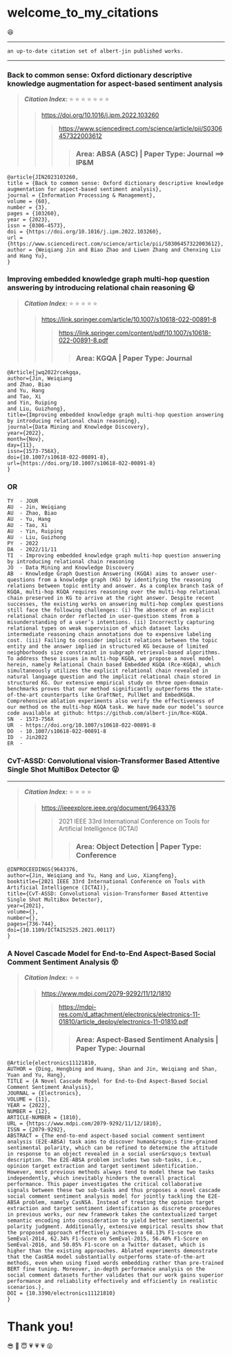 # welcome_to_my_citations 
:laughing:
***
    an up-to-date citation set of albert-jin published works.
***

### Back to common sense: Oxford dictionary descriptive knowledge augmentation for aspect-based sentiment analysis
> ***Citation Index:*** :star: :star: :star: :star: :star: :star: :star:
>> https://doi.org/10.1016/j.ipm.2022.103260
>>> https://www.sciencedirect.com/science/article/pii/S0306457322003612
>>>> ### Area: ABSA (ASC) | Paper Type: Journal ==> IP&M

```
@article{JIN2023103260,
title = {Back to common sense: Oxford dictionary descriptive knowledge augmentation for aspect-based sentiment analysis},
journal = {Information Processing & Management},
volume = {60},
number = {3},
pages = {103260},
year = {2023},
issn = {0306-4573},
doi = {https://doi.org/10.1016/j.ipm.2022.103260},
url = {https://www.sciencedirect.com/science/article/pii/S0306457322003612},
author = {Weiqiang Jin and Biao Zhao and Liwen Zhang and Chenxing Liu and Hang Yu},
}
```

### Improving embedded knowledge graph multi-hop question answering by introducing relational chain reasoning :smiley:
> ***Citation Index:*** :star: :star: :star: :star: :star:
>> https://link.springer.com/article/10.1007/s10618-022-00891-8
>>> https://link.springer.com/content/pdf/10.1007/s10618-022-00891-8.pdf
>>>> ### Area: KGQA | Paper Type: Journal
```
@Article{jwq2022rcekgqa,
author={Jin, Weiqiang
and Zhao, Biao
and Yu, Hang
and Tao, Xi
and Yin, Ruiping
and Liu, Guizhong},
title={Improving embedded knowledge graph multi-hop question answering by introducing relational chain reasoning},
journal={Data Mining and Knowledge Discovery},
year={2022},
month={Nov},
day={11},
issn={1573-756X},
doi={10.1007/s10618-022-00891-8},
url={https://doi.org/10.1007/s10618-022-00891-8}
}
```
### OR
```
TY  - JOUR
AU  - Jin, Weiqiang
AU  - Zhao, Biao
AU  - Yu, Hang
AU  - Tao, Xi
AU  - Yin, Ruiping
AU  - Liu, Guizhong
PY  - 2022
DA  - 2022/11/11
TI  - Improving embedded knowledge graph multi-hop question answering by introducing relational chain reasoning
JO  - Data Mining and Knowledge Discovery
AB  - Knowledge Graph Question Answering (KGQA) aims to answer user-questions from a knowledge graph (KG) by identifying the reasoning relations between topic entity and answer. As a complex branch task of KGQA, multi-hop KGQA requires reasoning over the multi-hop relational chain preserved in KG to arrive at the right answer. Despite recent successes, the existing works on answering multi-hop complex questions still face the following challenges: (i) The absence of an explicit relational chain order reflected in user-question stems from a misunderstanding of a user’s intentions. (ii) Incorrectly capturing relational types on weak supervision of which dataset lacks intermediate reasoning chain annotations due to expensive labeling cost. (iii) Failing to consider implicit relations between the topic entity and the answer implied in structured KG because of limited neighborhoods size constraint in subgraph retrieval-based algorithms. To address these issues in multi-hop KGQA, we propose a novel model herein, namely Relational Chain based Embedded KGQA (Rce-KGQA), which simultaneously utilizes the explicit relational chain revealed in natural language question and the implicit relational chain stored in structured KG. Our extensive empirical study on three open-domain benchmarks proves that our method significantly outperforms the state-of-the-art counterparts like GraftNet, PullNet and EmbedKGQA. Comprehensive ablation experiments also verify the effectiveness of our method on the multi-hop KGQA task. We have made our model’s source code available at github: https://github.com/albert-jin/Rce-KGQA.
SN  - 1573-756X
UR  - https://doi.org/10.1007/s10618-022-00891-8
DO  - 10.1007/s10618-022-00891-8
ID  - Jin2022
ER  - 
```

### CvT-ASSD: Convolutional vision-Transformer Based Attentive Single Shot MultiBox Detector :stuck_out_tongue_winking_eye:
***
> ***Citation Index:*** :star: :star: :star: :star: 
>> https://ieeexplore.ieee.org/document/9643376
>>> 2021 IEEE 33rd International Conference on Tools for Artificial Intelligence (ICTAI)
>>>> ### Area: Object Detection | Paper Type: Conference

```
@INPROCEEDINGS{9643376,  
author={Jin, Weiqiang and Yu, Hang and Luo, Xiangfeng},
booktitle={2021 IEEE 33rd International Conference on Tools with Artificial Intelligence (ICTAI)},
title={CvT-ASSD: Convolutional vision-Transformer Based Attentive Single Shot MultiBox Detector},
year={2021},
volume={},
number={},
pages={736-744},
doi={10.1109/ICTAI52525.2021.00117}
}
```

### A Novel Cascade Model for End-to-End Aspect-Based Social Comment Sentiment Analysis :dizzy_face: 
> ***Citation Index:*** :star: :star:
>> https://www.mdpi.com/2079-9292/11/12/1810
>>> https://mdpi-res.com/d_attachment/electronics/electronics-11-01810/article_deploy/electronics-11-01810.pdf
>>>> ### Area: Aspect-Based Sentiment Analysis | Paper Type: Journal

```
@Article{electronics11121810,
AUTHOR = {Ding, Hengbing and Huang, Shan and Jin, Weiqiang and Shan, Yuan and Yu, Hang},
TITLE = {A Novel Cascade Model for End-to-End Aspect-Based Social Comment Sentiment Analysis},
JOURNAL = {Electronics},
VOLUME = {11},
YEAR = {2022},
NUMBER = {12},
ARTICLE-NUMBER = {1810},
URL = {https://www.mdpi.com/2079-9292/11/12/1810},
ISSN = {2079-9292},
ABSTRACT = {The end-to-end aspect-based social comment sentiment analysis (E2E-ABSA) task aims to discover human&rsquo;s fine-grained sentimental polarity, which can be refined to determine the attitude in response to an object revealed in a social user&rsquo;s textual description. The E2E-ABSA problem includes two sub-tasks, i.e., opinion target extraction and target sentiment identification. However, most previous methods always tend to model these two tasks independently, which inevitably hinders the overall practical performance. This paper investigates the critical collaborative signals between these two sub-tasks and thus proposes a novel cascade social comment sentiment analysis model for jointly tackling the E2E-ABSA problem, namely CasNSA. Instead of treating the opinion target extraction and target sentiment identification as discrete procedures in previous works, our new framework takes the contextualized target semantic encoding into consideration to yield better sentimental polarity judgment. Additionally, extensive empirical results show that the proposed approach effectively achieves a 68.13% F1-score on SemEval-2014, 62.34% F1-Score on SemEval-2015, 56.40% F1-Score on SemEval-2016, and 50.05% F1-score on a Twitter dataset, which is higher than the existing approaches. Ablated experiments demonstrate that the CasNSA model substantially outperforms state-of-the-art methods, even when using fixed words embedding rather than pre-trained BERT fine tuning. Moreover, in-depth performance analysis on the social comment datasets further validates that our work gains superior performance and reliability effectively and efficiently in realistic scenarios.},
DOI = {10.3390/electronics11121810}
}
```

# Thank you!

:sunglasses: :pray: :innocent: :heartpulse: :heartpulse: :heartpulse: 	:stuck_out_tongue_closed_eyes:

